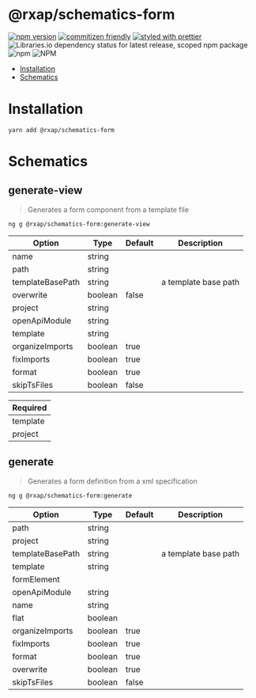 @rxap/schematics-form
======

[![npm version](https://img.shields.io/npm/v/@rxap/schematics-form?style=flat-square)](https://www.npmjs.com/package/@rxap/schematics-form)
[![commitizen friendly](https://img.shields.io/badge/commitizen-friendly-brightgreen.svg?style=flat-square)](https://commitizen.github.io/cz-cli/)
[![styled with prettier](https://img.shields.io/badge/styled_with-prettier-ff69b4.svg?style=flat-square)](https://github.com/prettier/prettier)
![Libraries.io dependency status for latest release, scoped npm package](https://img.shields.io/librariesio/release/npm/@rxap/schematics-form)
![npm](https://img.shields.io/npm/dm/@rxap/schematics-form)
![NPM](https://img.shields.io/npm/l/@rxap/schematics-form)

> 

- [Installation](#installation)
- [Schematics](#schematics)

# Installation

```
yarn add @rxap/schematics-form
```

# Schematics

## generate-view
> Generates a form component from a template file

```
ng g @rxap/schematics-form:generate-view
```

Option | Type | Default | Description
--- | --- | --- | ---
name | string |  | 
path | string |  | 
templateBasePath | string |  | a template base path
overwrite | boolean | false | 
project | string |  | 
openApiModule | string |  | 
template | string |  | 
organizeImports | boolean | true | 
fixImports | boolean | true | 
format | boolean | true | 
skipTsFiles | boolean | false | 

| Required |
| --- |
| template |
| project |

## generate
> Generates a form definition from a xml specification

```
ng g @rxap/schematics-form:generate
```

Option | Type | Default | Description
--- | --- | --- | ---
path | string |  | 
project | string |  | 
templateBasePath | string |  | a template base path
template | string |  | 
formElement |  |  | 
openApiModule | string |  | 
name | string |  | 
flat | boolean |  | 
organizeImports | boolean | true | 
fixImports | boolean | true | 
format | boolean | true | 
overwrite | boolean | true | 
skipTsFiles | boolean | false | 


